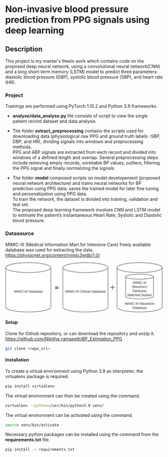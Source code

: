 # Non-invasive blood pressure prediction from PPG signals using deep learning

## Description

This project is my master's thesis work which contains code on the 
proposed deep neural network, using a convolutional neural network(CNN)
and a long short-term memory (LSTM) model to predict three parameters: 
diastolic blood pressure (DBP), systolic blood pressure (SBP), and heart rate (HR).


### Project
Trainings are performed using PyTorch 1.10.2 and Python 3.9 frameworks. 

- **analyse/data_analyse.py** file consists of script to view the single patient record dataset and data analysis.


- The folder **extract_preprocessing** contains the scripts used for downloading data (physiological raw PPG 
and ground truth labels -SBP, DBP, and HR), dividing signals into windows and preprocessing methods.\
PPG and ABP signals are extracted from each record and divided 
into windows of a defined length and overlap. Several preprocessing 
steps include removing empty records, unreliable BP values, outliers, filtering the PPG signal 
and finally normalizing the signals. 


- The folder **model** composed scripts on model developement (proposed neural 
network architecture) and trains neural networks for BP prediction
using PPG data; saves the trained model for later fine tuning and 
personalization using PPG data.\
To train the network, the dataset is divided into training, validation and test set.\
The proposed deep learning framework involves CNN and LSTM model to estimate the patient’s instantaneous
Heart Rate, Systolic and Diastolic blood pressure.



### Datasource
MIMIC-III (Medical Information Mart for Intensive Care) freely
available database was used for extracting the data.\
https://physionet.org/content/mimic3wdb/1.0/


![](images/db.png)




#### Setup

Clone for Github repository, or can download the repository and unzip it.\
https://github.com/Nikitha-ramasetti/BP_Estimation_PPG

```sh
git clone <repo_url>
```


#### Installation
To create a virtual environment using Python 3.9 as interpreter,
 the virtualenv package is required. 
 
```sh
pip install virtualenv
```

The virtual environment can then be created using the command.
```sh
virtualenv --python=/usr/bin/python3.9 venv/
```


The virtual environment can be activated using the command.
```sh
source venv/bin/activate
```

Necessary python packages can be installed using the
command from the **requirements.txt** file.

```sh
pip install -r requirements.txt
```




